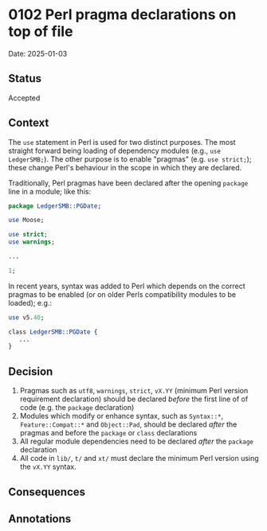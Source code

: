 # 0102 Perl pragma declarations on top of file

Date: 2025-01-03

## Status

Accepted

## Context

The `use` statement in Perl is used for two distinct purposes. The most
straight forward being loading of dependency modules (e.g., `use LedgerSMB;`).
The other purpose is to enable "pragmas" (e.g. `use strict;`); these change
Perl's behaviour in the scope in which they are declared.

Traditionally, Perl pragmas have been declared after the opening `package`
line in a module; like this:

```perl
package LedgerSMB::PGDate;

use Moose;

use strict;
use warnings;

...

1;
```

In recent years, syntax was added to Perl which depends on the correct pragmas
to be enabled (or on older Perls compatibility modules to be loaded); e.g.:

```perl
use v5.40;

class LedgerSMB::PGDate {
   ...
}
```

## Decision

1. Pragmas such as `utf8`, `warnings`, `strict`, `vX.YY` (minimum Perl version
   requirement declaration) should be declared
   *before* the first line of of code (e.g. the `package` declaration)
2. Modules which modify or enhance syntax, such as `Syntax::*`, `Feature::Compat::*`
   and `Object::Pad`, should be declared *after* the pragmas and before the
   `package` or `class` declarations
3. All regular module dependencies need to be declared *after* the `package`
   declaration
4. All code in `lib/`, `t/` and `xt/` must declare the minimum Perl version using
   the `vX.YY` syntax.

## Consequences



## Annotations

